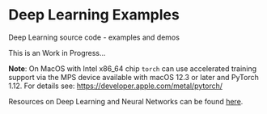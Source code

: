 # Deep Learning Examples
Deep Learning source code - examples and demos

This is an Work in Progress...

**Note**:
On MacOS with Intel x86_64 chip `torch` can use accelerated training support via the MPS device available with macOS 12.3 or later and PyTorch 1.12.
For details see:
https://developer.apple.com/metal/pytorch/

Resources on Deep Learning and Neural Networks can be found [here](https://github.com/dimitarpg13/deep_learning_and_neural_networks/blob/main/Resources.md).
